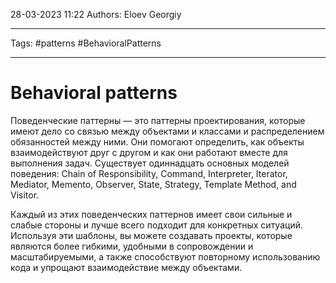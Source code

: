 28-03-2023
11:22
Authors: Eloev Georgiy 
***
Tags: #patterns #BehavioralPatterns
***
# Behavioral patterns
Поведенческие паттерны — это паттерны проектирования, которые имеют дело со связью между объектами и классами и распределением обязанностей между ними. Они помогают определить, как объекты взаимодействуют друг с другом и как они работают вместе для выполнения задач. Существует одиннадцать основных моделей поведения: Chain of Responsibility, Command, Interpreter, Iterator, Mediator, Memento, Observer, State, Strategy, Template Method, and Visitor.

Каждый из этих поведенческих паттернов имеет свои сильные и слабые стороны и лучше всего подходит для конкретных ситуаций. Используя эти шаблоны, вы можете создавать проекты, которые являются более гибкими, удобными в сопровождении и масштабируемыми, а также способствуют повторному использованию кода и упрощают взаимодействие между объектами.